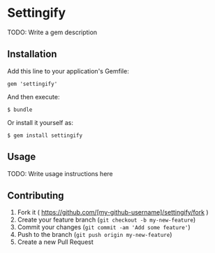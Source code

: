# Settingify

TODO: Write a gem description

## Installation

Add this line to your application's Gemfile:

    gem 'settingify'

And then execute:

    $ bundle

Or install it yourself as:

    $ gem install settingify

## Usage

TODO: Write usage instructions here

## Contributing

1. Fork it ( https://github.com/[my-github-username]/settingify/fork )
2. Create your feature branch (`git checkout -b my-new-feature`)
3. Commit your changes (`git commit -am 'Add some feature'`)
4. Push to the branch (`git push origin my-new-feature`)
5. Create a new Pull Request
